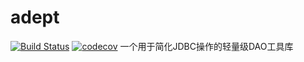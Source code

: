 # adept

[![Build Status](https://secure.travis-ci.org/blinkfox/adept.svg)](https://travis-ci.org/blinkfox/adept) [![codecov](https://codecov.io/gh/blinkfox/adept/branch/master/graph/badge.svg)](https://codecov.io/gh/blinkfox/adept)
一个用于简化JDBC操作的轻量级DAO工具库